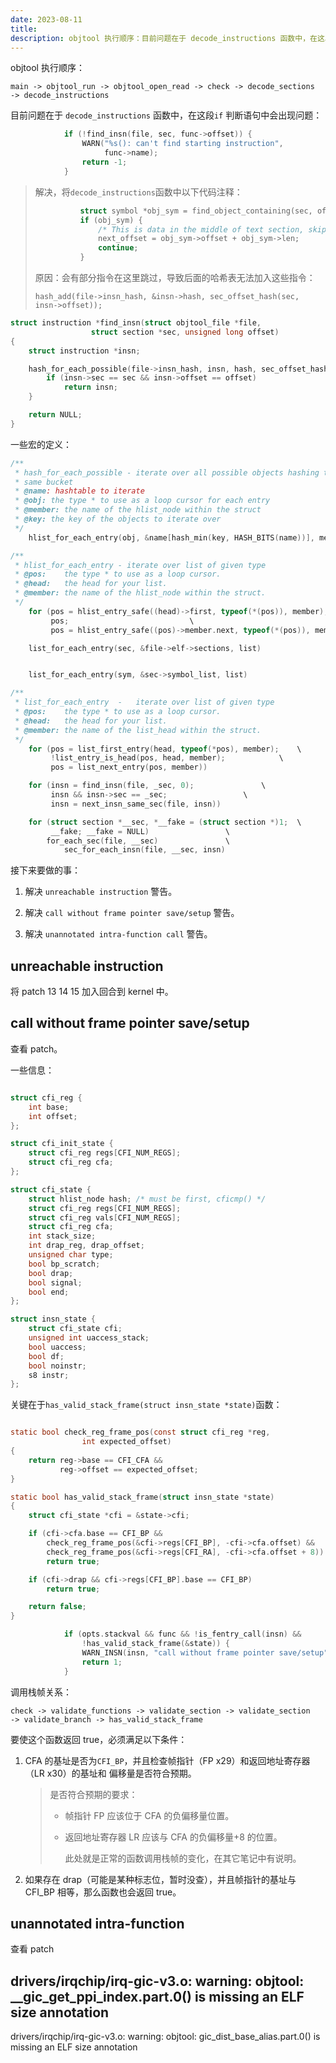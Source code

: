 ```yaml
---
date: 2023-08-11
title: 
description: objtool 执行顺序：目前问题在于 decode_instructions 函数中，在这段if 判断语句中会出现问题：
---
```

objtool 执行顺序：

```
main -> objtool_run -> objtool_open_read -> check -> decode_sections
-> decode_instructions
```

目前问题在于 `decode_instructions` 函数中，在这段`if` 判断语句中会出现问题：

```c
			if (!find_insn(file, sec, func->offset)) {
				WARN("%s(): can't find starting instruction",
				     func->name);
				return -1;
			}
```

> 解决，将`decode_instructions`函数中以下代码注释：
>
> ```c
> 			struct symbol *obj_sym = find_object_containing(sec, offset);
> 			if (obj_sym) {
> 				/* This is data in the middle of text section, skip it */
> 				next_offset = obj_sym->offset + obj_sym->len;
> 				continue;
> 			}
> ```
>
> 原因：会有部分指令在这里跳过，导致后面的哈希表无法加入这些指令：
>
> `hash_add(file->insn_hash, &insn->hash, sec_offset_hash(sec, insn->offset));`

```c
struct instruction *find_insn(struct objtool_file *file,
			      struct section *sec, unsigned long offset)
{
	struct instruction *insn;

	hash_for_each_possible(file->insn_hash, insn, hash, sec_offset_hash(sec, offset)) {
		if (insn->sec == sec && insn->offset == offset)
			return insn;
	}

	return NULL;
}
```

一些宏的定义：

```c
/**
 * hash_for_each_possible - iterate over all possible objects hashing to the
 * same bucket
 * @name: hashtable to iterate
 * @obj: the type * to use as a loop cursor for each entry
 * @member: the name of the hlist_node within the struct
 * @key: the key of the objects to iterate over
 */
	hlist_for_each_entry(obj, &name[hash_min(key, HASH_BITS(name))], member)

/**
 * hlist_for_each_entry	- iterate over list of given type
 * @pos:	the type * to use as a loop cursor.
 * @head:	the head for your list.
 * @member:	the name of the hlist_node within the struct.
 */
	for (pos = hlist_entry_safe((head)->first, typeof(*(pos)), member);\
	     pos;							\
	     pos = hlist_entry_safe((pos)->member.next, typeof(*(pos)), member))
```

```c
	list_for_each_entry(sec, &file->elf->sections, list)


	list_for_each_entry(sym, &sec->symbol_list, list)

/**
 * list_for_each_entry	-	iterate over list of given type
 * @pos:	the type * to use as a loop cursor.
 * @head:	the head for your list.
 * @member:	the name of the list_head within the struct.
 */
	for (pos = list_first_entry(head, typeof(*pos), member);	\
	     !list_entry_is_head(pos, head, member);			\
	     pos = list_next_entry(pos, member))
```

```c
	for (insn = find_insn(file, _sec, 0);				\
	     insn && insn->sec == _sec;					\
	     insn = next_insn_same_sec(file, insn))

	for (struct section *__sec, *__fake = (struct section *)1;	\
	     __fake; __fake = NULL)					\
		for_each_sec(file, __sec)				\
			sec_for_each_insn(file, __sec, insn)
```

接下来要做的事：

1. 解决 `unreachable instruction` 警告。

2. 解决 `call without frame pointer save/setup` 警告。

3. 解决 `unannotated intra-function call` 警告。

## unreachable instruction

将 patch 13 14 15 加入回合到 kernel 中。

## call without frame pointer save/setup

查看 patch。

一些信息：

```c

struct cfi_reg {
	int base;
	int offset;
};

struct cfi_init_state {
	struct cfi_reg regs[CFI_NUM_REGS];
	struct cfi_reg cfa;
};

struct cfi_state {
	struct hlist_node hash; /* must be first, cficmp() */
	struct cfi_reg regs[CFI_NUM_REGS];
	struct cfi_reg vals[CFI_NUM_REGS];
	struct cfi_reg cfa;
	int stack_size;
	int drap_reg, drap_offset;
	unsigned char type;
	bool bp_scratch;
	bool drap;
	bool signal;
	bool end;
};

struct insn_state {
	struct cfi_state cfi;
	unsigned int uaccess_stack;
	bool uaccess;
	bool df;
	bool noinstr;
	s8 instr;
};
```

关键在于`has_valid_stack_frame(struct insn_state *state)`函数：

```c

static bool check_reg_frame_pos(const struct cfi_reg *reg,
				int expected_offset)
{
	return reg->base == CFI_CFA &&
	       reg->offset == expected_offset;
}

static bool has_valid_stack_frame(struct insn_state *state)
{
	struct cfi_state *cfi = &state->cfi;

	if (cfi->cfa.base == CFI_BP &&
	    check_reg_frame_pos(&cfi->regs[CFI_BP], -cfi->cfa.offset) &&
	    check_reg_frame_pos(&cfi->regs[CFI_RA], -cfi->cfa.offset + 8))
		return true;

	if (cfi->drap && cfi->regs[CFI_BP].base == CFI_BP)
		return true;

	return false;
}
```

```c
			if (opts.stackval && func && !is_fentry_call(insn) &&
			    !has_valid_stack_frame(&state)) {
				WARN_INSN(insn, "call without frame pointer save/setup");
				return 1;
			}
```

调用栈帧关系：

```
check -> validate_functions -> validate_section -> validate_section
-> validate_branch -> has_valid_stack_frame
```

要使这个函数返回 true，必须满足以下条件：

1. CFA 的基址是否为`CFI_BP`，并且检查帧指针（FP x29）和返回地址寄存器（LR x30）的基址和
   偏移量是否符合预期。
   > 是否符合预期的要求：
   >
   > - 帧指针 FP 应该位于 CFA 的负偏移量位置。
   > - 返回地址寄存器 LR 应该与 CFA 的负偏移量+8 的位置。
   >
   >   此处就是正常的函数调用栈帧的变化，在其它笔记中有说明。
2. 如果存在 drap（可能是某种标志位，暂时没查），并且帧指针的基址与 CFI_BP 相等，那么函数也会返回 true。

## unannotated intra-function

查看 patch

## drivers/irqchip/irq-gic-v3.o: warning: objtool: \_\_gic_get_ppi_index.part.0() is missing an ELF size annotation

drivers/irqchip/irq-gic-v3.o: warning: objtool: gic_dist_base_alias.part.0() is missing an ELF size annotation
